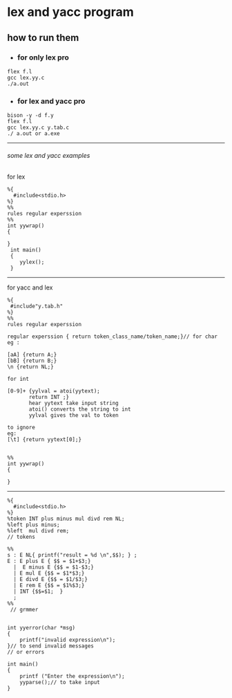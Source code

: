 # lex and yacc program 

## how to run them 
* ###  for only lex pro

```
flex f.l  
gcc lex.yy.c 
./a.out 

```

* ### for lex and yacc pro 
```
bison -y -d f.y
flex f.l
gcc lex.yy.c y.tab.c
./ a.out or a.exe
```
---------------
###### some lex and yacc examples 
for lex 

```
%{
  #include<stdio.h>
%}
%%
rules regular experssion
%%
int yywrap()
{

}
 int main()
 {
    yylex();
 }

 ```
 -------------------------------
 for yacc and lex

 ```
 %{
  #include"y.tab.h"
%}
%%
rules regular experssion

regular experssion { return token_class_name/token_name;}// for char
eg :

[aA] {return A;}
[bB] {return B;}
\n {return NL;}

for int

[0-9]+ {yylval = atoi(yytext);
        return INT ;}
        hear yytext take input string
        atoi() converts the string to int
        yylval gives the val to token 

to ignore 
 eg:
 [\t] {return yytext[0];}


%%
int yywrap()
{
   
}
```
-----------------------------

```
%{
  #include<stdio.h>
%}
%token INT plus minus mul divd rem NL;
%left plus minus;
%left  mul divd rem;
// tokens 

%%
s : E NL{ printf("result = %d \n",$$); } ;
E : E plus E { $$ = $1+$3;}
  |  E minus E {$$ = $1-$3;}
  | E mul E {$$ = $1*$3;}
  | E divd E {$$ = $1/$3;}
  | E rem E {$$ = $1%$3;}
  | INT {$$=$1;  }
  ;
%%
 // grmmer


int yyerror(char *msg)
{
    printf("invalid expression\n");
}// to send invalid messages
// or errors

int main()
{
    printf ("Enter the expression\n");
    yyparse();// to take input
} 
```


 
 
